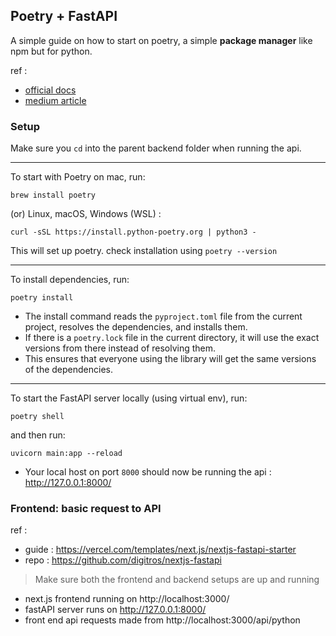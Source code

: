 ## Poetry + FastAPI

A simple guide on how to start on poetry, a simple **package manager** like npm but for python.

ref : 
- [official docs](https://python-poetry.org/docs/)
- [medium article](https://medium.com/@caetanoog/start-your-first-fastapi-server-with-poetry-in-10-minutes-fef90e9604d9)

### Setup

Make sure you `cd` into the parent backend folder when running the api. 

-----------------------------------------

To start with Poetry on mac, run:

`brew install poetry`

(or) Linux, macOS, Windows (WSL) :

`curl -sSL https://install.python-poetry.org | python3 -`

This will set up poetry. check installation using `poetry --version`

------------------------------------------

To install dependencies, run:

`poetry install`

- The install command reads the `pyproject.toml` file from the current project, resolves the dependencies, and installs them.
- If there is a `poetry.lock` file in the current directory, it will use the exact versions from there instead of resolving them. 
- This ensures that everyone using the library will get the same versions of the dependencies.

------------------------------------------


To start the FastAPI server locally (using virtual env), run:

`poetry shell`

and then run:

`uvicorn main:app --reload`

- Your local host on port `8000` should now be running the api : http://127.0.0.1:8000/

### Frontend: basic request to API

ref : 
- guide : https://vercel.com/templates/next.js/nextjs-fastapi-starter
- repo : https://github.com/digitros/nextjs-fastapi

 > Make sure both the frontend and backend setups are up and running

- next.js frontend running on http://localhost:3000/  
- fastAPI server runs on http://127.0.0.1:8000/ 
- front end api requests made from http://localhost:3000/api/python
